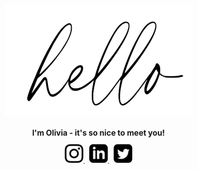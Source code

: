 <div>
  <div align="center">
    <img src="https://github.com/oliviaklohr/oliviaklohr/raw/master/hello.svg?sanitize=true" height="300" width="600"/>
  </div>

  <h2 align="center">I'm Olivia - it's so nice to meet you!</h2>

  <div align="center">
    <a href="https://instagram.com/thelocalredhead">
      <img alt="Instagram" src="https://github.com/oliviaklohr/oliviaklohr/raw/master/socials/instagram.svg?sanitize=true" width="50" height="50">
    </a>
    &nbsp;&nbsp;
    <a href="https://www.linkedin.com/in/oliviaklohr/">
      <img alt="LinkedIn" src="https://github.com/oliviaklohr/oliviaklohr/raw/master/socials/linkedin.svg?sanitize=true" width="50" height="50">
    </a>
    &nbsp;&nbsp;
    <a href="https://twitter.com/oliviaklohr">
      <img alt="Twitter" src="https://github.com/oliviaklohr/oliviaklohr/raw/master/socials/twitter.svg?sanitize=true" width="50" height="50">
    </a>
  </div>
</div>
